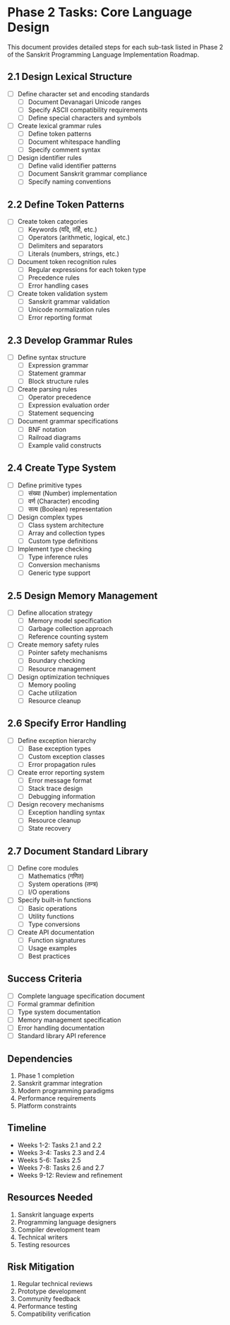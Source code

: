 # Phase 2 Tasks: Core Language Design

This document provides detailed steps for each sub-task listed in Phase 2 of the Sanskrit Programming Language Implementation Roadmap.

## 2.1 Design Lexical Structure
- [ ] Define character set and encoding standards
  - [ ] Document Devanagari Unicode ranges
  - [ ] Specify ASCII compatibility requirements
  - [ ] Define special characters and symbols
- [ ] Create lexical grammar rules
  - [ ] Define token patterns
  - [ ] Document whitespace handling
  - [ ] Specify comment syntax
- [ ] Design identifier rules
  - [ ] Define valid identifier patterns
  - [ ] Document Sanskrit grammar compliance
  - [ ] Specify naming conventions

## 2.2 Define Token Patterns
- [ ] Create token categories
  - [ ] Keywords (यदि, तर्हि, etc.)
  - [ ] Operators (arithmetic, logical, etc.)
  - [ ] Delimiters and separators
  - [ ] Literals (numbers, strings, etc.)
- [ ] Document token recognition rules
  - [ ] Regular expressions for each token type
  - [ ] Precedence rules
  - [ ] Error handling cases
- [ ] Create token validation system
  - [ ] Sanskrit grammar validation
  - [ ] Unicode normalization rules
  - [ ] Error reporting format

## 2.3 Develop Grammar Rules
- [ ] Define syntax structure
  - [ ] Expression grammar
  - [ ] Statement grammar
  - [ ] Block structure rules
- [ ] Create parsing rules
  - [ ] Operator precedence
  - [ ] Expression evaluation order
  - [ ] Statement sequencing
- [ ] Document grammar specifications
  - [ ] BNF notation
  - [ ] Railroad diagrams
  - [ ] Example valid constructs

## 2.4 Create Type System
- [ ] Define primitive types
  - [ ] संख्या (Number) implementation
  - [ ] वर्ण (Character) encoding
  - [ ] सत्य (Boolean) representation
- [ ] Design complex types
  - [ ] Class system architecture
  - [ ] Array and collection types
  - [ ] Custom type definitions
- [ ] Implement type checking
  - [ ] Type inference rules
  - [ ] Conversion mechanisms
  - [ ] Generic type support

## 2.5 Design Memory Management
- [ ] Define allocation strategy
  - [ ] Memory model specification
  - [ ] Garbage collection approach
  - [ ] Reference counting system
- [ ] Create memory safety rules
  - [ ] Pointer safety mechanisms
  - [ ] Boundary checking
  - [ ] Resource management
- [ ] Design optimization techniques
  - [ ] Memory pooling
  - [ ] Cache utilization
  - [ ] Resource cleanup

## 2.6 Specify Error Handling
- [ ] Define exception hierarchy
  - [ ] Base exception types
  - [ ] Custom exception classes
  - [ ] Error propagation rules
- [ ] Create error reporting system
  - [ ] Error message format
  - [ ] Stack trace design
  - [ ] Debugging information
- [ ] Design recovery mechanisms
  - [ ] Exception handling syntax
  - [ ] Resource cleanup
  - [ ] State recovery

## 2.7 Document Standard Library
- [ ] Define core modules
  - [ ] Mathematics (गणित)
  - [ ] System operations (तन्त्र)
  - [ ] I/O operations
- [ ] Specify built-in functions
  - [ ] Basic operations
  - [ ] Utility functions
  - [ ] Type conversions
- [ ] Create API documentation
  - [ ] Function signatures
  - [ ] Usage examples
  - [ ] Best practices

## Success Criteria
- [ ] Complete language specification document
- [ ] Formal grammar definition
- [ ] Type system documentation
- [ ] Memory management specification
- [ ] Error handling documentation
- [ ] Standard library API reference

## Dependencies
1. Phase 1 completion
2. Sanskrit grammar integration
3. Modern programming paradigms
4. Performance requirements
5. Platform constraints

## Timeline
- Weeks 1-2: Tasks 2.1 and 2.2
- Weeks 3-4: Tasks 2.3 and 2.4
- Weeks 5-6: Tasks 2.5
- Weeks 7-8: Tasks 2.6 and 2.7
- Weeks 9-12: Review and refinement

## Resources Needed
1. Sanskrit language experts
2. Programming language designers
3. Compiler development team
4. Technical writers
5. Testing resources

## Risk Mitigation
1. Regular technical reviews
2. Prototype development
3. Community feedback
4. Performance testing
5. Compatibility verification 